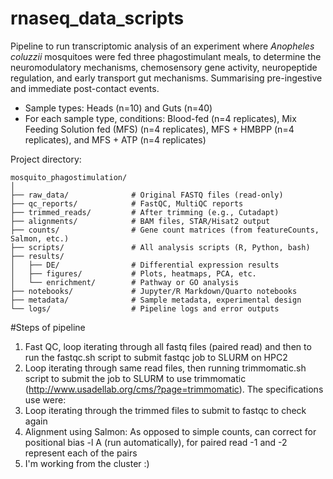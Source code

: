 # rnaseq_data_scripts

Pipeline to run transcriptomic analysis of an experiment where _Anopheles coluzzii_ mosquitoes were fed three phagostimulant meals, to determine the neuromodulatory mechanisms, chemosensory gene activity, neuropeptide regulation, and early transport gut mechanisms. Summarising pre-ingestive and immediate post-contact events.

* Sample types: Heads (n=10) and Guts (n=40)
* For each sample type, conditions: Blood-fed (n=4 replicates), Mix Feeding Solution fed (MFS) (n=4 replicates), MFS + HMBPP (n=4 replicates), and MFS + ATP (n=4 replicates)

Project directory:

```text
mosquito_phagostimulation/
│
├── raw_data/              # Original FASTQ files (read-only)
├── qc_reports/            # FastQC, MultiQC reports
├── trimmed_reads/         # After trimming (e.g., Cutadapt)
├── alignments/            # BAM files, STAR/Hisat2 output
├── counts/                # Gene count matrices (from featureCounts, Salmon, etc.)
├── scripts/               # All analysis scripts (R, Python, bash)
├── results/
│   ├── DE/                # Differential expression results
│   ├── figures/           # Plots, heatmaps, PCA, etc.
│   └── enrichment/        # Pathway or GO analysis
├── notebooks/             # Jupyter/R Markdown/Quarto notebooks
├── metadata/              # Sample metadata, experimental design
└── logs/                  # Pipeline logs and error outputs
```

#Steps of pipeline

1) Fast QC, loop iterating through all fastq files (paired read) and then to run the fastqc.sh script to submit fastqc job to SLURM on HPC2
2) Loop iterating through same read files, then running trimmomatic.sh script to submit the job to SLURM to use trimmomatic (http://www.usadellab.org/cms/?page=trimmomatic). The specifications use were:
3) Loop iterating through the trimmed files to submit to fastqc to check again
4) Alignment using Salmon: As opposed to simple counts, can correct for positional bias -l A (run automatically), for paired read -1 and -2 represent each of the pairs
5) I'm working from the cluster :)
